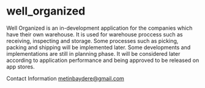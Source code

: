 # well_organized

Well Organized is an in-development application for the companies which have their own warehouse.
It is used for warehouse proccess such as receiving, inspecting and storage.
Some processes such as picking, packing and shipping will be implemented later. 
Some developments and implementations are still in planning phase.
It will be considered later according to application performance and being approved to be released on app stores.

Contact Information
metinbaydere@gmail.com 
